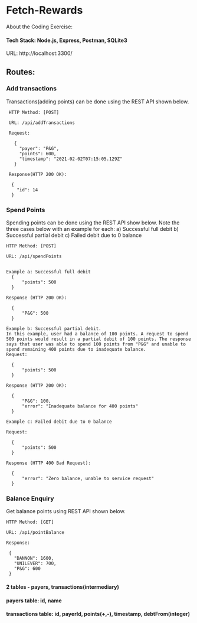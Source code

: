 # Fetch-Rewards

About the Coding Exercise:

#### Tech Stack: Node.js, Express, Postman, SQLite3
 
 URL: http://localhost:3300/

## Routes:

### Add transactions
Transactions(adding points) can be done using the REST API shown below. 

     HTTP Method: [POST] 
  
     URL: /api/addTransactions
   
     Request:
   
       { 
         "payer": "P&G", 
         "points": 600,
         "timestamp": "2021-02-02T07:15:05.129Z"
       }
       
     Response(HTTP 200 OK):
     
      {
        "id": 14
      }

### Spend Points
Spending points can be done using the REST API show below. Note the three cases below with an example for each: 
a) Successful full debit 
b) Successful partial debit 
c) Failed  debit due to 0 balance
 
    HTTP Method: [POST]
   
    URL: /api/spendPoints
   
    
    Example a: Successful full debit
      {
          "points": 500
      }
  
    Response (HTTP 200 OK):
    
      {
          "P&G": 500
      }
    
    Example b: Successful partial debit. 
    In this example, user had a balance of 100 points. A request to spend 500 points would result in a partial debit of 100 points. The response says that user was able to spend 100 points from "P&G" and unable to spend remaining 400 points due to inadequate balance.
    Request:
    
      {
          "points": 500
      }
  
    Response (HTTP 200 OK):
    
      {
          "P&G": 100,
          "error": "Inadequate balance for 400 points"
      }
    
    Example c: Failed debit due to 0 balance
    
    Request:
    
      {
          "points": 500
      }
  
    Response (HTTP 400 Bad Request):
    
      {
          "error": "Zero balance, unable to service request"
      }    
    
### Balance Enquiry
Get balance points using REST API shown below.

    HTTP Method: [GET]
   
    URL: /api/pointBalance
    
    Response:
    
     {
       "DANNON": 1600,
       "UNILEVER": 700,
       "P&G": 600
     }
  
  
 #### 2 tables - payers, transactions(intermediary)
 #### payers table: id, name
 #### transactions table: id, payerId, points(+,-), timestamp, debtFrom(integer)

